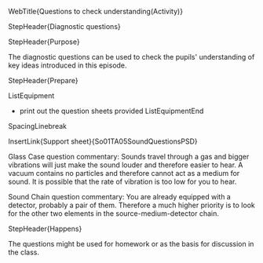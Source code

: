 WebTitle{Questions to check understanding(Activity)}

StepHeader{Diagnostic questions}

StepHeader{Purpose}

The diagnostic questions can be used to check the pupils' understanding of key ideas introduced in this episode.

StepHeader{Prepare}

ListEquipment
- print out the question sheets provided
ListEquipmentEnd

SpacingLinebreak

InsertLink{Support sheet}{So01TA05SoundQuestionsPSD}

Glass Case question commentary: Sounds travel through a gas and bigger vibrations will just make the sound louder and therefore easier to hear. A vacuum contains no particles and therefore cannot act as a medium for sound. It is possible that the rate of vibration is too low for you to hear.

Sound Chain question commentary: You are already equipped with a detector, probably a pair of them. Therefore a much higher priority is to look for the other two elements in the source-medium-detector chain.

StepHeader{Happens}

The questions might be used for homework or as the basis for discussion in the class.

